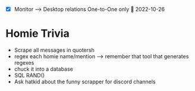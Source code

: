 - [x] Monitor --> Desktop relations One-to-One only 📅 2022-10-26 
# Homie Trivia
- Scrape all messages in quotersh
- regex each homie name/mention --> remember that tool that generates regexes 
- chuck it into a database 
- SQL RAND()
- Ask hatkid about the funny scrapper for discord channels